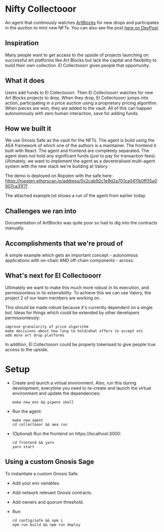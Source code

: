 # Nifty Collectooor

An agent that continously watches [ArtBlocks](artblocks.io) for new drops and participates in the auction to mint new NFTs. You can also see the post [here on DevPost](https://devpost.com/software/el-collectooorr).

## Inspiration

Many people want to get access to the upside of projects launching on successful art platforms like Art Blocks but lack the capital and flexibility to build their own collection. El Collectooorr gives people that opportunity.

## What it does

Users add funds to El Collectooorr. Then El Collectooorr watches for new Art Blocks projects to drop. When they drop, El Collectooorr jumps into action, participating in a price auction using a proprietary pricing algorithm. When pieces are won, they are added to the vault. All of this can happen autonomously with zero human interaction, save for adding funds.

## How we built it

We use Gnosis Safe as the vault for the NFTs. The agent is build using the AEA framework of which one of the authors is a maintainer. The frontend it built with React. The agent and frontend are completely separated. The agent does not hold any significant funds (just to pay for transaction fees). Ultimately, we want to implement the agent as a decentralised multi-agent system with the new stack we're building at Valory.

The demo is deployed on Ropsten with the safe here: https://ropsten.etherscan.io/address/0x2cab92c1e9d2a701ca0411b0ff35a0907ca31f7f

The attached example.txt shows a run of the agent from earlier today.

## Challenges we ran into

Documentation of ArtBlocks was quite poor so had to dig into the contracts manually.

## Accomplishments that we're proud of

A simple example which gets an important concept - autonomous applications with on-chain AND off-chain components - across.

## What's next for El Collectooorr

Ultimately we want to make this much more robust in its execution, and permissionless in its extensibility. To achieve this we can use Valory, the project 2 of our team members are working on.

This should be made robust because it's currently dependent on a single bot. Ideas for things which could be extended by other developers permissionlessly:

    improve granularity of price algorithm
    make decisions about how long to hold/what offers to accept etc
    add more art drop platforms

In addition, El Collectooorr could be properly tokenised to give people true access to the upside.

# Setup

- Create and launch a virtual environment. Also, run this during development, everytime you need to re-create and launch the virtual environment and update the dependencies:

      make new_env && pipenv shell

- Run the agent:

      make new_agent
      cd collectooor && aea run

- (Optional) Run the frontend on https://localhost:3000:

      cd frontend && yarn
      yarn start

## Using a custom Gnosis Sage
To instantiate a custom Gnosis Safe:
- Add your env variables.
- Add network relevant Gnosis contracts.
- Add owners and quorum threshold.
- Run:

      cd config/safe && npm i
      npm run build && npm run deploy



